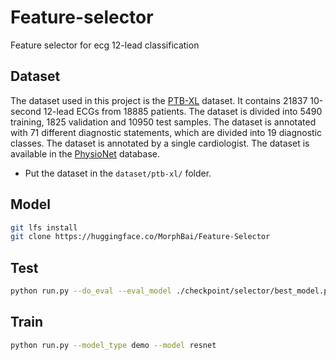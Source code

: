 # Feature-selector
Feature selector for ecg 12-lead classification

## Dataset
The dataset used in this project is the [PTB-XL](https://physionet.org/content/ptb-xl/1.0.1/) dataset. It contains 21837 10-second 12-lead ECGs from 18885 patients. The dataset is divided into 5490 training, 1825 validation and 10950 test samples. The dataset is annotated with 71 different diagnostic statements, which are divided into 19 diagnostic classes. The dataset is annotated by a single cardiologist. The dataset is available in the [PhysioNet](https://physionet.org/content/ptb-xl/1.0.1/) database.

- Put the dataset in the `dataset/ptb-xl/` folder.

## Model

```bash
git lfs install
git clone https://huggingface.co/MorphBai/Feature-Selector
```

## Test

```bash
python run.py --do_eval --eval_model ./checkpoint/selector/best_model.pth --model selector
```

## Train

```bash
python run.py --model_type demo --model resnet
```
